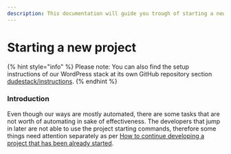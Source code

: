 ```yaml
---
description: This documentation will guide you trough of starting a new project.
---
```


# Starting a new project

{% hint style="info" %}
Please note: You can also find the setup instructions of our WordPress stack at its own GitHub repository section [dudestack/instructions](https://github.com/digitoimistodude/dudestack-instructions).
{% endhint %}

### Introduction

Even though our ways are mostly automated, there are some tasks that are not worth of automating in sake of effectiveness. The developers that jump in later are not able to use the project starting commands, therefore some things need attention separately as per [How to continue developing a project that has been already started](https://handbook.dude.fi/wordpress-kehitys/projektin-aloitus#:\~:text=Projektin%20aloitus-,My%C3%B6hemmin%20projektiin%20mukaan%20tulevat,-Hand%20off%20suunnittelijalta).

